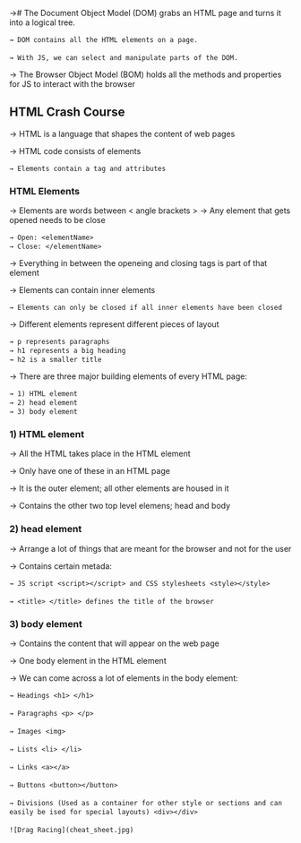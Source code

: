 →# The Document Object Model (DOM) grabs an HTML page and turns it into a logical tree.

    → DOM contains all the HTML elements on a page.

    → With JS, we can select and manipulate parts of the DOM.

→ The Browser Object Model (BOM) holds all the methods and properties for JS to interact with the browser


## HTML Crash Course

→ HTML is a language that shapes the content of web pages

→ HTML code consists of elements
    
    → Elements contain a tag and attributes

### HTML Elements

→ Elements are words between < angle brackets >
→ Any element that gets opened needs to be close

    → Open: <elementName>
    → Close: </elementName>

→ Everything in between the openeing and closing tags is part of that element

→ Elements can contain inner elements

    → Elements can only be closed if all inner elements have been closed

→ Different elements represent different pieces of layout

    → p represents paragraphs
    → h1 represents a big heading
    → h2 is a smaller title

→ There are three major building elements of every HTML page:

    → 1) HTML element
    → 2) head element
    → 3) body element

### 1) HTML element

→ All the HTML takes place in the HTML element

→ Only have one of these in an HTML page

→ It is the outer element; all other elements are housed in it

→ Contains the other two top level elemens; head and body 

### 2) head element

→ Arrange a lot of things that are meant for the browser and not for the user

→ Contains certain metada:

    → JS script <script></script> and CSS stylesheets <style></style>

    → <title> </title> defines the title of the browser

### 3) body element

→ Contains the content that will appear on the web page

→ One body element in the HTML element

→ We can come across a lot of elements in the body element: 

    → Headings <h1> </h1>

    → Paragraphs <p> </p>

    → Images <img>

    → Lists <li> </li>

    → Links <a></a> 

    → Buttons <button></button>

    → Divisions (Used as a container for other style or sections and can easily be ised for special layouts) <div></div> 

    ![Drag Racing](cheat_sheet.jpg)

 




